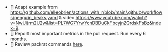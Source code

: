 * [] Adapt example from https://github.com/elleobrien/actions_with_r/blob/main/.github/workflows/penguin_beaks.yaml & video https://www.youtube.com/watch?v=NwUijrm2U2w&list=PL7WG7YrwYcnDBDuCkFbcyjnZQrdskFsBz&index=9.  
* [] Report most important metrics in the pull request. Run every 6 months.  
* [] Review packrat commands [here](https://rstudio.github.io/packrat/commands.html).    

